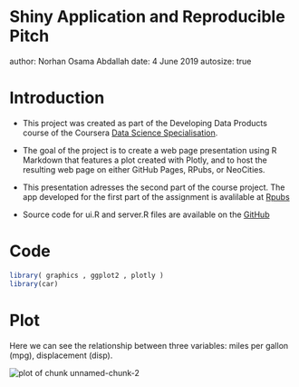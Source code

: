 Shiny Application and Reproducible Pitch
========================================================
author: Norhan Osama Abdallah
date: 4 June 2019
autosize: true

Introduction
========================================================
- This project was created as part of the Developing Data Products course of the Coursera [Data Science Specialisation](https://www.coursera.org/specializations/jhu-data-science).

- The goal of the project is to create a web page presentation using R Markdown that features a plot created with Plotly, and to host the resulting web page on either GitHub Pages, RPubs, or NeoCities.

- This presentation adresses the second part of the course project.
The app developed for the first part of the assignment is avalilable at [Rpubs]()

- Source code for ui.R and server.R files are available on the [GitHub]()


Code
========================================================


```r
library( graphics , ggplot2 , plotly )
library(car)
```

Plot
========================================================

Here we can see the relationship between three variables: miles per gallon (mpg), displacement (disp).

![plot of chunk unnamed-chunk-2](rpres-3-figure/unnamed-chunk-2-1.png)
